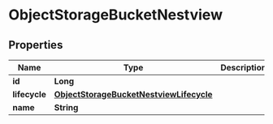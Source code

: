 # ObjectStorageBucketNestview

## Properties
Name | Type | Description | Notes
------------ | ------------- | ------------- | -------------
**id** | **Long** |  |  [optional]
**lifecycle** | [**ObjectStorageBucketNestviewLifecycle**](ObjectStorageBucketNestviewLifecycle.md) |  |  [optional]
**name** | **String** |  |  [optional]
